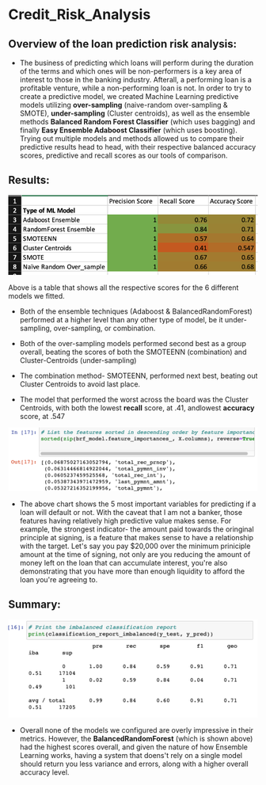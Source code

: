 # Credit_Risk_Analysis

## Overview of the loan prediction risk analysis: 
-  The business of predicting which loans will perform during the duration of the terms and which ones will be non-performers is a key area of interest to those in the banking industry. Afterall, a performing loan is a profitable venture, while a non-performing loan is not.  In order to try to create a predictive model, we created Machine Learning predictive models utilizing **over-sampling** (naive-random over-sampling & SMOTE), **under-sampling** (Cluster centroids), as well as the ensemble methods **Balanced Random Forest Classifier** (which uses bagging) and finally **Easy Ensemble Adaboost Classifier** (which uses boosting).  Trying out multiple models and methods allowed us to compare their predictive results head to head, with their respective balanced accuracy scores, predictive and recall scores as our tools of comparison.



## Results:


![Alt_text](https://github.com/Nickguild1993/Credit_Risk_Analysis/blob/main/ML_tabled_scores.png)

Above is a table that shows all the respective scores for the 6 different models we fitted.  

- Both of the ensemble techniques (Adaboost & BalancedRandomForest) performed at a higher level than any other type of model, be it under-sampling, over-sampling, or combination.  

- Both of the over-sampling models performed second best as a group overall, beating the scores of both the SMOTEENN (combination) and Cluster-Centroids (under-sampling)

- The combination method- SMOTEENN, performed next best, beating out Cluster Centroids to avoid last place.

- The model that performed the worst across the board was the Cluster Centroids, with both the lowest **recall** score, at .41, andlowest **accuracy** score, at .547

![alt_text](https://github.com/Nickguild1993/Credit_Risk_Analysis/blob/main/forest__top5_importance.png) 

- The above chart shows the 5 most important variables for predicting if a loan will default or not.  With the caveat that I am not a banker, those features having relatively high predictive value makes sense.  For example, the strongest indicator- the amount paid towards the oringinal principle at signing, is a feature that makes sense to have a relationship with the target.  Let's say you pay $20,000 over the minimum priniciple amount at the time of signing, not only are you reducing the amount of money left on the loan that can accumulate interest, you're also demonstrating that you have more than enough liquidity to afford the loan you're agreeing to.


## Summary:

![alt_text](https://github.com/Nickguild1993/Credit_Risk_Analysis/blob/main/Forest_ensemble_scores.png)

- Overall none of the models we configured are overly impressive in their metrics.  However, the **BalancedRandomForest** (which is shown above) had the highest scores overall, and given the nature of how Ensemble Learning works, having a system that doens't rely on a single model should return you less variance and errors, along with a higher overall accuracy level.   


